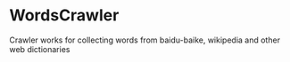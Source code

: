 WordsCrawler
============

Crawler works for collecting words from baidu-baike, wikipedia and other web dictionaries
